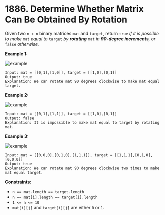 # 1886. Determine Whether Matrix Can Be Obtained By Rotation

Given two `n x n` binary matrices `mat` and `target`, return `true` *if it is possible to make* `mat` *equal to* `target` *by **rotating*** `mat` *in **90-degree increments**, or* `false` *otherwise.*

**Example 1:**

![example](https://assets.leetcode.com/uploads/2021/05/20/grid3.png)

```()
Input: mat = [[0,1],[1,0]], target = [[1,0],[0,1]]
Output: true
Explanation: We can rotate mat 90 degrees clockwise to make mat equal target.
```

**Example 2:**

![example](https://assets.leetcode.com/uploads/2021/05/20/grid4.png)

```()
Input: mat = [[0,1],[1,1]], target = [[1,0],[0,1]]
Output: false
Explanation: It is impossible to make mat equal to target by rotating mat.
```

**Example 3:**

![example](https://assets.leetcode.com/uploads/2021/05/26/grid4.png)

```()
Input: mat = [[0,0,0],[0,1,0],[1,1,1]], target = [[1,1,1],[0,1,0],[0,0,0]]
Output: true
Explanation: We can rotate mat 90 degrees clockwise two times to make mat equal target.
```

**Constraints:**

- `n == mat.length == target.length`
- `n == mat[i].length == target[i].length`
- `1 <= n <= 10`
- `mat[i][j]` and `target[i][j]` are either `0` or `1`.
